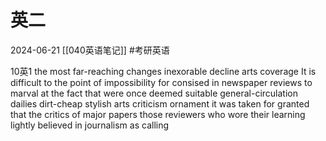 # 英二
2024-06-21
[[040英语笔记]]
#考研英语

10英1
the most far-reaching changes 
inexorable decline 
arts coverage
It is difficult to the point of impossibility for 
consised in
newspaper reviews
to marval at the fact that 
were once deemed suitable
general-circulation dailies 
dirt-cheap
stylish arts criticism
ornament
it was taken for granted that
the critics of major papers 
those reviewers who wore their learning lightly
believed in journalism as calling
